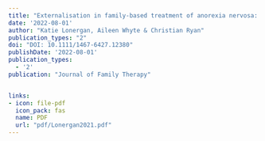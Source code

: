 ```yaml
---
title: "Externalisation in family-based treatment of anorexia nervosa: The therapist's experience"
date: '2022-08-01'
author: "Katie Lonergan, Aileen Whyte & Christian Ryan"
publication_types: "2"
doi: "DOI: 10.1111/1467-6427.12380"
publishDate: '2022-08-01'
publication_types:
  - '2'
publication: "Journal of Family Therapy"


links:
- icon: file-pdf
  icon_pack: fas
  name: PDF
  url: "pdf/Lonergan2021.pdf"
---
```


